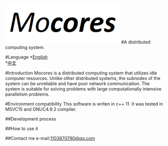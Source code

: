 ﻿![](doc/logo/logo_small.png)
#A distributed computing system.

#Language
*[English](https://github.com/toyteam/Mocores/blob/master/doc/readme_en.md) </br>
*[中文](https://github.com/toyteam/Mocores/blob/master/doc/readme_zh.md)


#Introduction
Mocores is a distributed computing system that utilizes idle computer resources. Unlike other distributed systems, the subnodes of the system can be unreliable and have poor network communication. The system is suitable for solving problems with large computationally intensive parallelism problems.

#Environment compatibility
This software is writen in c++ 11. It was tested in MSVC15 and GNUC4.9.2 compiler.


##Development process



##How to use it




##Contact me
e-mail:1103870790@qq.com
